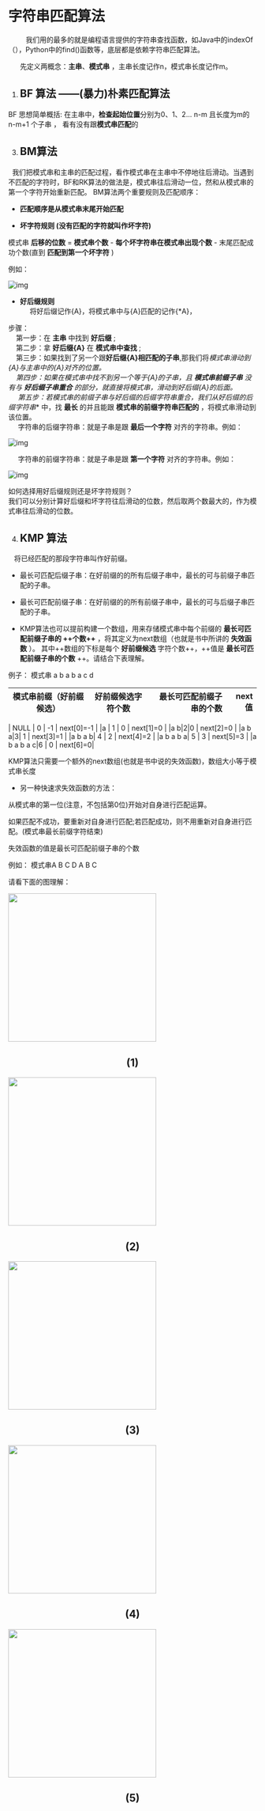 
# 字符串匹配算法
&nbsp;&nbsp;&nbsp;&nbsp;&nbsp;&nbsp;&nbsp;&nbsp;&nbsp;我们用的最多的就是编程语言提供的字符串查找函数，如Java中的indexOf（），Python中的find()函数等，底层都是依赖字符串匹配算法。

&nbsp;&nbsp; &nbsp; &nbsp;先定义两概念：**主串**、**模式串** ，主串长度记作n，模式串长度记作m。


1.  ## BF 算法  ——(暴力)朴素匹配算法


BF 思想简单概括:  在主串中，**检查起始位置**分别为0、1、2... n-m   且长度为m的n-m+1 个子串 ， 看有没有跟**模式串匹配**的 
  

3.  ## BM算法
&nbsp;&nbsp;我们把模式串和主串的匹配过程，看作模式串在主串中不停地往后滑动。当遇到不匹配的字符时，BF和RK算法的做法是，模式串往后滑动一位，然和从模式串的第一个字符开始重新匹配。
  BM算法两个重要规则及匹配顺序：


   * **匹配顺序是从模式串末尾开始匹配** 

   * **坏字符规则  (没有匹配的字符就叫作坏字符)**
              
   模式串 **后移的位数**  = **模式串个数** - **每个坏字符串在模式串出现个数** - 末尾匹配成功个数(直到 **匹配到第一个坏字符** )
            

  例如：

 ![img](https://github.com/wj825953087/DataStructure/blob/master/IMG/BM%E7%AE%97%E6%B3%95_1.jpg)
            


   * **好后缀规则**<br/>
     &nbsp;&nbsp; &nbsp;&nbsp;将好后缀记作{A}，将模式串中与{A}匹配的记作{*A}，

   步骤：<br/>
   &nbsp;&nbsp;&nbsp;&nbsp;第一步：在 **主串** 中找到 **好后缀** ;<br/>
  &nbsp;&nbsp;&nbsp;&nbsp;第二步：拿 **好后缀{A}** 在 **模式串中查找** ;<br/>
   &nbsp;&nbsp;&nbsp;&nbsp;第三步：如果找到了另一个跟**好后缀{A}相匹配的子串**,那我们将**模式串滑动到{*A}与主串中的{A}对齐的位置**。 <br/>
  &nbsp;&nbsp;&nbsp;&nbsp;第四步：如果在模式串中找不到另一个等于{A}的子串，且 **模式串前缀子串** 没有与 **好后缀子串重合** 的部分，就直接将模式串，滑动到好后缀{A}的后面。 <br/>
  &nbsp;&nbsp;&nbsp;&nbsp; 第五步：若模式串的前缀子串与好后缀的后缀字符串重合，我们从**好后缀的后缀字符串** 中，找 **最长** 的并且能跟 **模式串的前缀字符串匹配的** ，将模式串滑动到该位置。<br/>
   &nbsp;&nbsp;&nbsp;&nbsp; 字符串的后缀字符串：就是子串是跟 **最后一个字符** 对齐的字符串。例如：
   
![img](https://github.com/wj825953087/DataStructure/blob/master/IMG/BM%E7%AE%97%E6%B3%95_2.jpg)
    
 &nbsp;&nbsp; &nbsp;&nbsp;字符串的前缀字符串：就是子串是跟 **第一个字符** 对齐的字符串。例如：
    
![img](https://github.com/wj825953087/DataStructure/blob/master/IMG/BM%E7%AE%97%E6%B3%95_3.jpg)
            
 如何选择用好后缀规则还是坏字符规则？<br/>
 我们可以分别计算好后缀和坏字符往后滑动的位数，然后取两个数最大的，作为模式串往后滑动的位数。

4. ## KMP 算法

&nbsp;&nbsp;  将已经匹配的那段字符串叫作好前缀。

* 最长可匹配后缀子串：在好前缀的的所有后缀子串中，最长的可与前缀子串匹配的子串。
* 最长可匹配前缀子串：在好前缀的的所有前缀子串中，最长的可与后缀子串匹配的子串。


* KMP算法也可以提前构建一个数组，用来存储模式串中每个前缀的 **最长可匹配前缀子串的 ++个数++** ，将其定义为next数组（也就是书中所讲的 **失效函数** ）。   其中++数组的下标是每个 **好前缀候选** 字符个数++，++值是 **最长可匹配前缀子串的个数** ++。请结合下表理解。


例子：  模式串 a b a b a c d


| 模式串前缀（好前缀候选）    | 好前缀候选字符个数     |  最长可匹配前缀子串的个数| next值|
| --------- | -------- | -----: | --: |

|    NULL       | 0      |  -1      |   next[0]=-1   |
|a     | 1 |  0   | next[1]=0   |
|a b|2|0 |  next[2]=0  |
|a b a|3|  1     |   next[3]=1 |
|a b a b|    4     | 2      |  next[4]=2   |
|a b a b a|     5    |     3  |  next[5]=3  |
|a b a b a c|6         |  0   |    next[6]=0|

KMP算法只需要一个额外的next数组(也就是书中说的失效函数)，数组大小等于模式串长度

* 另一种快速求失效函数的方法：

从模式串的第一位(注意，不包括第0位)开始对自身进行匹配运算。 

如果匹配不成功，要重新对自身进行匹配;若匹配成功，则不用重新对自身进行匹配。(模式串最长前缀字符结束)

失效函数的值是最长可匹配前缀子串的个数

例如： 模式串A B C D A B C

请看下面的图理解：


<img src="../IMG/KMP算法_1.png"  height="300px" align="center"  />
<h2 align="center" > (1)</h2>

<img src="../IMG/KMP算法_2.png"  height="300px" align="center"  />
<h2 align="center" > (2)</h2>

<img src="../IMG/KMP算法_3.png"  height="300px" align="center"  />
<h2 align="center" > (3)</h2>

<img src="../IMG/KMP算法_4.png"  height="300px" align="center"  />
<h2 align="center" > (4)</h2>

<img src="../IMG/KMP算法_5.png"  height="300px" align="center"  />
<h2 align="center" > (5)</h2>
